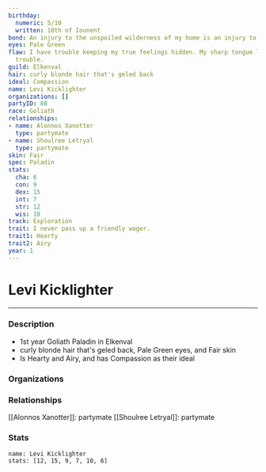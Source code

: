 ```yaml
---
birthday:
  numeric: 5/10
  written: 10th of Iounent
bond: An injury to the unspoiled wilderness of my home is an injury to me.
eyes: Pale Green
flaw: I have trouble keeping my true feelings hidden. My sharp tongue lands me in
  trouble.
guild: Elkenval
hair: curly blonde hair that's geled back
ideal: Compassion
name: Levi Kicklighter
organizations: []
partyID: 88
race: Goliath
relationships:
- name: Alonnos Xanotter
  type: partymate
- name: Shoulree Letryal
  type: partymate
skin: Fair
spec: Paladin
stats:
  cha: 6
  con: 9
  dex: 15
  int: 7
  str: 12
  wis: 10
track: Exploration
trait: I never pass up a friendly wager.
trait1: Hearty
trait2: Airy
year: 1
---
```

# Levi Kicklighter
---
### Description
- 1st year Goliath Paladin in Elkenval
- curly blonde hair that's geled back, Pale Green eyes, and Fair skin
- Is Hearty and Airy, and has Compassion as their ideal

### Organizations
### Relationships
[[Alonnos Xanotter]]: partymate
[[Shoulree Letryal]]: partymate
### Stats
```statblock
name: Levi Kicklighter
stats: [12, 15, 9, 7, 10, 6]
```
